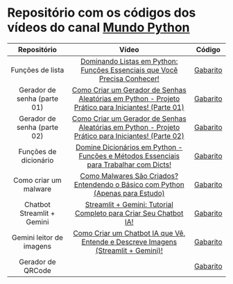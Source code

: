 # Repositório com os códigos dos vídeos do canal [Mundo Python](https://www.youtube.com/@Mundo_Python)

|Repositório|Vídeo|Código|
|:-:|:-:|:-:|
|Funções de lista|[Dominando Listas em Python: Funções Essenciais que Você Precisa Conhecer!](https://www.youtube.com/watch?v=Ai0D1J95VxQ)|[Gabarito](https://github.com/GTL98/canal_mundo_python/blob/main/Fun%C3%A7%C3%B5es%20de%20lista/funcoes_lista.ipynb)|
|Gerador de senha (parte 01)|[Como Criar um Gerador de Senhas Aleatórias em Python - Projeto Prático para Iniciantes! (Parte 01)](https://www.youtube.com/watch?v=-jtGlABg-9c)|[Gabarito](https://github.com/GTL98/canal_mundo_python/tree/main/Gerador%20de%20senha/Parte%2001)|
|Gerador de senha (parte 02)|[Como Criar um Gerador de Senhas Aleatórias em Python - Projeto Prático para Iniciantes! (Parte 02)](https://www.youtube.com/watch?v=F6EqpxK09ss)|[Gabarito](https://github.com/GTL98/canal_mundo_python/tree/main/Gerador%20de%20senha/Parte%202)|
|Funções de dicionário|[Domine Dicionários em Python - Funções e Métodos Essenciais para Trabalhar com Dicts!](https://www.youtube.com/watch?v=3GgWWfm9FmY)|[Gabarito](https://github.com/GTL98/canal_mundo_python/blob/main/Fun%C3%A7%C3%B5es%20de%20dicion%C3%A1rio/metodos_dicionario.ipynb)|
|Como criar um malware|[Como Malwares São Criados? Entendendo o Básico com Python (Apenas para Estudo)](https://www.youtube.com/watch?v=G2_gfBwRoEc)|[Gabarito](https://github.com/GTL98/canal_mundo_python/tree/main/Como%20criar%20um%20malware)|
|Chatbot Streamlit + Gemini|[Streamlit + Gemini: Tutorial Completo para Criar Seu Chatbot IA!](https://www.youtube.com/watch?v=FAWwi4LQjLM)|[Gabarito](https://github.com/GTL98/canal_mundo_python/blob/main/Chatbot%20Streamlit%20%2B%20Gemini/chat_gemini.py)|
|Gemini leitor de imagens|[Como Criar um Chatbot IA que Vê, Entende e Descreve Imagens (Streamlit + Gemini)!](https://www.youtube.com/watch?v=sJEZcXHmZq0)|[Gabarito](https://github.com/GTL98/canal_mundo_python/tree/main/Gemini%20leitor%20de%20imagens)|
|Gerador de QRCode|[]()|[Gabarito](https://github.com/GTL98/canal_mundo_python/blob/main/Gerador%20de%20QRCode/gerador_qrcode.py)

